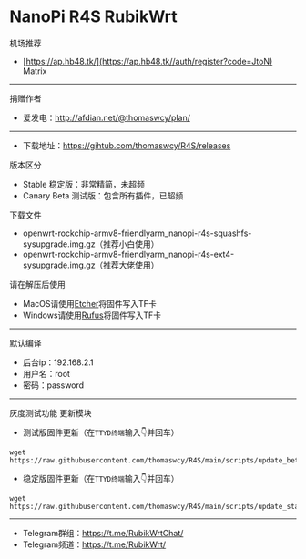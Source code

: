 # NanoPi R4S RubikWrt
机场推荐
- [https://ap.hb48.tk/](https://ap.hb48.tk//auth/register?code=JtoN) Matrix
------------------
捐赠作者

- 爱发电：http://afdian.net/@thomaswcy/plan/
------
- 下载地址：https://gihtub.com/thomaswcy/R4S/releases

版本区分

- Stable 稳定版：非常精简，未超频
- Canary Beta 测试版：包含所有插件，已超频

下载文件

- openwrt-rockchip-armv8-friendlyarm_nanopi-r4s-squashfs-sysupgrade.img.gz（推荐小白使用）
- openwrt-rockchip-armv8-friendlyarm_nanopi-r4s-ext4-sysupgrade.img.gz（推荐大佬使用）

请在解压后使用
- MacOS请使用[Etcher](https://www.balena.io/etcher/)将固件写入TF卡
- Windows请使用[Rufus](https://rufus.ie/)将固件写入TF卡
------

默认编译

- 后台ip：192.168.2.1
- 用户名：root
- 密码：password

------

灰度测试功能 更新模块



- 测试版固件更新（在`TTYD终端`输入👇并回车）

``` 
wget https://raw.githubusercontent.com/thomaswcy/R4S/main/scripts/update_beta.sh
```

- 稳定版固件更新（在`TTYD终端`输入👇并回车）

``` 
wget https://raw.githubusercontent.com/thomaswcy/R4S/main/scripts/update_stable.sh
```

-----------------------------------------------------------------------------------

- Telegram群组：https://t.me/RubikWrtChat/
- Telegram频道：https://t.me/RubikWrt/
